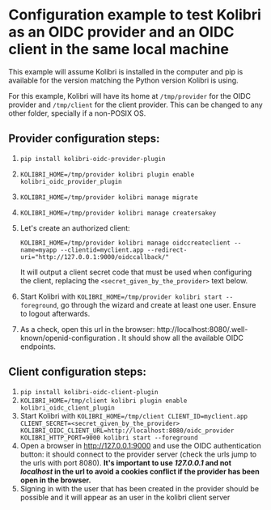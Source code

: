# Configuration example to test Kolibri as an OIDC provider and an OIDC client in the same local machine

This example will assume Kolibri is installed in the computer and pip is available for the version matching the Python version Kolibri is using.

For this example, Kolibri will have its home at `/tmp/provider`  for the OIDC provider and `/tmp/client` for the client provider. This can be changed to any other folder, specially if a non-POSIX OS.



## Provider configuration steps:

1. `pip install kolibri-oidc-provider-plugin`

2. `KOLIBRI_HOME=/tmp/provider kolibri plugin enable kolibri_oidc_provider_plugin`

3. `KOLIBRI_HOME=/tmp/provider kolibri manage migrate`

4. `KOLIBRI_HOME=/tmp/provider kolibri manage creatersakey`

5. Let's create an authorized client:

   `KOLIBRI_HOME=/tmp/provider kolibri manage oidccreateclient --name=myapp --clientid=myclient.app --redirect-uri="http://127.0.0.1:9000/oidccallback/"`

   It will output a client secret code that must be used when configuring the client, replacing the `<secret_given_by_the_provider>` text below.

6. Start Kolibri with  `KOLIBRI_HOME=/tmp/provider kolibri start --foreground`, go through the wizard and create at least one user. Ensure to logout afterwards.

7. As a check, open this url in the browser: http://localhost:8080/.well-known/openid-configuration . It should show all the available OIDC endpoints.



## Client configuration steps:

1. `pip install kolibri-oidc-client-plugin`
2. `KOLIBRI_HOME=/tmp/client kolibri plugin enable kolibri_oidc_client_plugin`
3. Start Kolibri with `KOLIBRI_HOME=/tmp/client CLIENT_ID=myclient.app CLIENT_SECRET=<secret_given_by_the_provider> KOLIBRI_OIDC_CLIENT_URL=http://localhost:8080/oidc_provider KOLIBRI_HTTP_PORT=9000 kolibri start --foreground`
4. Open a browser in http://127.0.0.1:9000 and use the OIDC authentication button: it should connect to the provider server (check the urls  jump to the urls with port 8080). **It's important to use *127.0.0.1* and not *localhost* in the url to avoid a cookies conflict if the provider has been open in the browser.**
5. Signing in with the user that has been created in the provider should be possible and it will appear as an user in the kolibri client server

